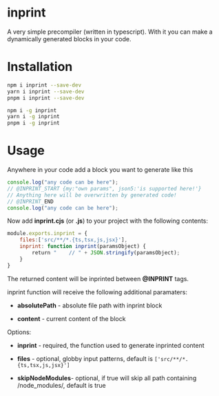 # inprint

A very simple precompiler (written in typescript). With it you can make a dynamically generated blocks in your code.

# Installation

```bash
npm i inprint --save-dev
yarn i inprint --save-dev
pnpm i inprint --save-dev

npm i -g inprint
yarn i -g inprint
pnpm i -g inprint
```

# Usage

Anywhere in your code add a block you want to generate like this

```javascript
console.log("any code can be here");
// @INPRINT_START {my:"own params", json5:'is supported here!'}
// Anything here will be overwritten by generated code!
// @INPRINT_END
console.log("any code can be here");
```

Now add **inprint.cjs** (or **.js**) to your project with the following contents:

```javascript
module.exports.inprint = {
    files:['src/**/*.{ts,tsx,js,jsx}'],
    inprint: function inprint(paramsObject) {
        return "    // " + JSON.stringify(paramsObject);
    }
}
```

The returned content will be inprinted between **@INPRINT** tags.

inprint function will receive the following additional paramaters:

- **absolutePath** - absolute file path with inprint block

- **content** - current content of the block 

Options:

- **inprint** - required, the function used to generate inprinted content

- **files** - optional, globby input patterns, default is `['src/**/*.{ts,tsx,js,jsx}']`

- **skipNodeModules**- optional, if true will skip all path containing /node_modules/, default is true
